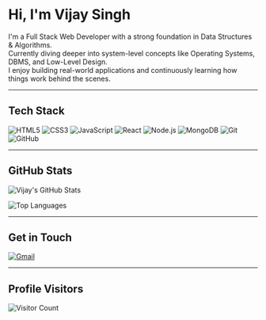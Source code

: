 # Hi, I'm Vijay Singh 

I'm a Full Stack Web Developer with a strong foundation in Data Structures & Algorithms.  
Currently diving deeper into system-level concepts like Operating Systems, DBMS, and Low-Level Design.  
I enjoy building real-world applications and continuously learning how things work behind the scenes.

---

## Tech Stack

![HTML5](https://img.shields.io/badge/HTML5-E34F26?style=for-the-badge&logo=html5&logoColor=white)
![CSS3](https://img.shields.io/badge/CSS3-1572B6?style=for-the-badge&logo=css3&logoColor=white)
![JavaScript](https://img.shields.io/badge/JavaScript-F7DF1E?style=for-the-badge&logo=javascript&logoColor=black)
![React](https://img.shields.io/badge/React-20232A?style=for-the-badge&logo=react&logoColor=61DAFB)
![Node.js](https://img.shields.io/badge/Node.js-339933?style=for-the-badge&logo=nodedotjs&logoColor=white)
![MongoDB](https://img.shields.io/badge/MongoDB-4EA94B?style=for-the-badge&logo=mongodb&logoColor=white)
![Git](https://img.shields.io/badge/Git-F05032?style=for-the-badge&logo=git&logoColor=white)
![GitHub](https://img.shields.io/badge/GitHub-181717?style=for-the-badge&logo=github&logoColor=white)

---

## GitHub Stats

![Vijay's GitHub Stats](https://github-readme-stats.vercel.app/api?username=vijay108-dev&show_icons=true&theme=tokyonight)

![Top Languages](https://github-readme-stats.vercel.app/api/top-langs/?username=vijay108-dev&layout=compact&theme=tokyonight)

---

## Get in Touch

[![Gmail](https://img.shields.io/badge/Gmail-D14836?style=for-the-badge&logo=gmail&logoColor=white)](mailto:vijay108.dev@gmail.com)

---

## Profile Visitors

![Visitor Count](https://komarev.com/ghpvc/?username=vijay108-dev&label=Profile%20views&color=0e75b6&style=flat)


